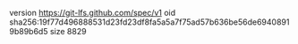 version https://git-lfs.github.com/spec/v1
oid sha256:19f77d496888531d23fd23df8fa5a5a7f75ad57b636be56de69408919b89b6d5
size 8829
